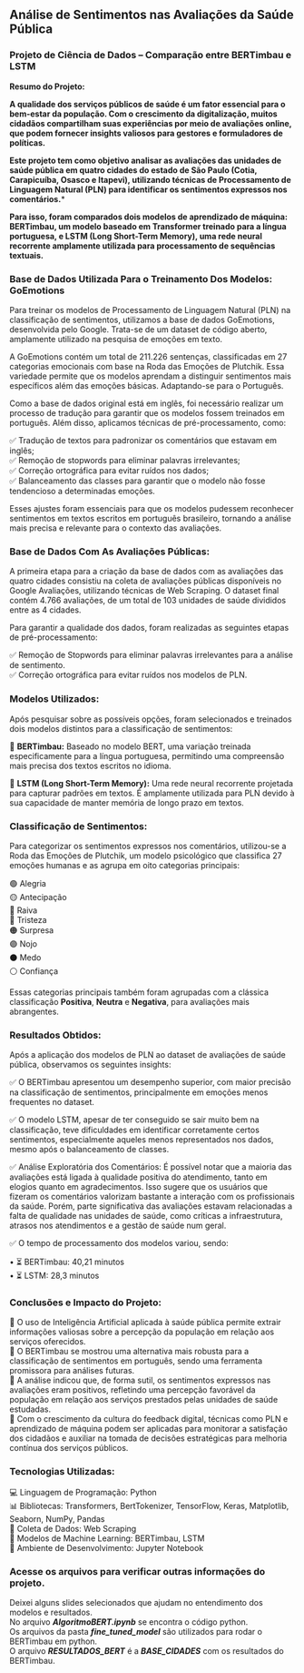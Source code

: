 ## **Análise de Sentimentos nas Avaliações da Saúde Pública**

### **Projeto de Ciência de Dados – Comparação entre BERTimbau e LSTM**

**Resumo do Projeto:**

**A qualidade dos serviços públicos de saúde é um fator essencial para o bem-estar da população. Com o crescimento da digitalização, muitos cidadãos compartilham suas experiências por meio de avaliações online, que podem fornecer insights valiosos para gestores e formuladores de políticas.**

**Este projeto tem como objetivo analisar as avaliações das unidades de saúde pública em quatro cidades do estado de São Paulo (Cotia, Carapicuíba, Osasco e Itapevi), utilizando técnicas de Processamento de Linguagem Natural (PLN) para identificar os sentimentos expressos nos comentários.***   

**Para isso, foram comparados dois modelos de aprendizado de máquina: BERTimbau, um modelo baseado em Transformer treinado para a língua portuguesa, e LSTM (Long Short-Term Memory), uma rede neural recorrente amplamente utilizada para processamento de sequências textuais.**


### Base de Dados Utilizada Para o Treinamento Dos Modelos: GoEmotions
Para treinar os modelos de Processamento de Linguagem Natural (PLN) na classificação de sentimentos, utilizamos a base de dados GoEmotions, desenvolvida pelo Google. Trata-se de um dataset de código aberto, amplamente utilizado na pesquisa de emoções em texto.

A GoEmotions contém um total de 211.226 sentenças, classificadas em 27 categorias emocionais com base na Roda das Emoções de Plutchik. Essa variedade permite que os modelos aprendam a distinguir sentimentos mais específicos além das emoções básicas.
Adaptando-se para o Português.   

Como a base de dados original está em inglês, foi necessário realizar um processo de tradução para garantir que os modelos fossem treinados em português. Além disso, aplicamos técnicas de pré-processamento, como:   

✅ Tradução de textos para padronizar os comentários que estavam em inglês;   
✅ Remoção de stopwords para eliminar palavras irrelevantes;  
✅ Correção ortográfica para evitar ruídos nos dados;  
✅ Balanceamento das classes para garantir que o modelo não fosse tendencioso a determinadas emoções.   

Esses ajustes foram essenciais para que os modelos pudessem reconhecer sentimentos em textos escritos em português brasileiro, tornando a análise mais precisa e relevante para o contexto das avaliações.   

### Base de Dados Com As Avaliações Públicas:   
A primeira etapa para a criação da base de dados com as avaliações das quatro cidades consistiu na coleta de avaliações públicas disponíveis no Google Avaliações, utilizando técnicas de Web Scraping. O dataset final contém 4.766 avaliações, de um total de 103 unidades de saúde divididos entre as 4 cidades.

Para garantir a qualidade dos dados, foram realizadas as seguintes etapas de pré-processamento:   

✅ Remoção de Stopwords para eliminar palavras irrelevantes para a análise de sentimento.   
✅ Correção ortográfica para evitar ruídos nos modelos de PLN.  

### Modelos Utilizados:   
Após pesquisar sobre as possíveis opções, foram selecionados e treinados dois modelos distintos para a classificação de sentimentos:

🔹 **BERTimbau:** Baseado no modelo BERT, uma variação treinada especificamente para a língua portuguesa, permitindo uma compreensão mais precisa dos textos escritos no idioma. 

🔹 **LSTM (Long Short-Term Memory):** Uma rede neural recorrente projetada para capturar padrões em textos. É amplamente utilizada para PLN devido à sua capacidade de manter memória de longo prazo em textos. 

### Classificação de Sentimentos:   
Para categorizar os sentimentos expressos nos comentários, utilizou-se a Roda das Emoções de Plutchik, um modelo psicológico que classifica 27 emoções humanas e as agrupa em oito categorias principais:   

🟢 Alegria   
🟡 Antecipação   
🔴 Raiva   
🔵 Tristeza   
🟠 Surpresa   
🟣 Nojo   
⚫ Medo   
⚪ Confiança   
   
Essas categorias principais também foram agrupadas com a clássica classificação **Positiva**, **Neutra** e **Negativa**, para avaliações mais abrangentes. 

### Resultados Obtidos:
Após a aplicação dos modelos de PLN ao dataset de avaliações de saúde pública, observamos os seguintes insights:   

✅ O BERTimbau apresentou um desempenho superior, com maior precisão na classificação de sentimentos, principalmente em emoções menos frequentes no dataset.    

✅ O modelo LSTM, apesar de ter conseguido se sair muito bem na classificação, teve dificuldades em identificar corretamente certos sentimentos, especialmente aqueles menos representados nos dados, mesmo após o balanceamento de classes.   

✅ Análise Exploratória dos Comentários: É possível notar que a maioria das avaliações está ligada à qualidade positiva do atendimento, tanto em elogios quanto em agradecimentos.  Isso sugere que os usuários que fizeram os comentários valorizam bastante a interação com os profissionais da saúde. Porém, parte significativa das avaliações estavam relacionadas a falta de qualidade nas unidades de saúde, como críticas a infraestrutura, atrasos nos atendimentos e a gestão de saúde num geral.  

✅ O tempo de processamento dos modelos variou, sendo:   

•	⏳ BERTimbau: 40,21 minutos   
•	⏳ LSTM: 28,3 minutos   


### Conclusões e Impacto do Projeto:
📌 O uso de Inteligência Artificial aplicada à saúde pública permite extrair informações valiosas sobre a percepção da população em relação aos serviços oferecidos.   
📌 O BERTimbau se mostrou uma alternativa mais robusta para a classificação de sentimentos em português, sendo uma ferramenta promissora para análises futuras.   
📌 A análise indicou que, de forma sutil, os sentimentos expressos nas avaliações eram positivos, refletindo uma percepção favorável da população em relação aos serviços prestados pelas unidades de saúde estudadas.   
📌 Com o crescimento da cultura do feedback digital, técnicas como PLN e aprendizado de máquina podem ser aplicadas para monitorar a satisfação dos cidadãos e auxiliar na tomada de decisões estratégicas para melhoria contínua dos serviços públicos.   

### Tecnologias Utilizadas:   
💻 Linguagem de Programação: Python    
📊 Bibliotecas: Transformers, BertTokenizer, TensorFlow, Keras, Matplotlib, Seaborn, NumPy, Pandas   
📡 Coleta de Dados: Web Scraping    
🤖 Modelos de Machine Learning: BERTimbau, LSTM   
📂 Ambiente de Desenvolvimento: Jupyter Notebook   



### Acesse os arquivos para verificar outras informações do projeto.   
   
Deixei alguns slides selecionados que ajudam no entendimento dos modelos e resultados.    
No arquivo ***AlgoritmoBERT.ipynb*** se encontra o código python.   
Os arquivos da pasta ***fine_tuned_model*** são utilizados para rodar o BERTimbau em python.   
O arquivo ***RESULTADOS_BERT*** é a ***BASE_CIDADES*** com os resultados do BERTimbau.   


